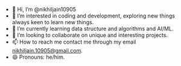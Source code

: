 - 👋 Hi, I’m @nikhiljain10905
- 👀 I’m interested in coding and development, exploring new things always keen to learn new things.
- 🌱 I’m currently learning data structure and algorithms and AI/ML.
- 💞️ I’m looking to collaborate on unique and interesting projects.
- 📫 How to reach me contact me through my email nikhiljain.10905@gmail.com.
- 😄 Pronouns: he/him.

<!---
nikhiljain10905/nikhiljain10905 is a ✨ special ✨ repository because its `README.md` (this file) appears on your GitHub profile.
You can click the Preview link to take a look at your changes.
--->
